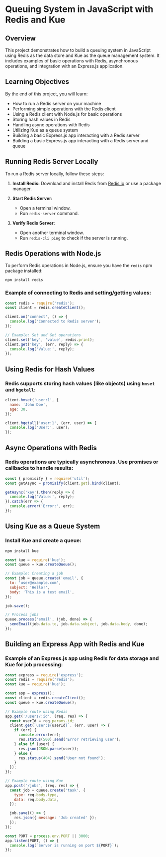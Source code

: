 # Queuing System in JavaScript with Redis and Kue

## Overview

This project demonstrates how to build a queuing system in JavaScript using Redis as the data store and Kue as the queue management system. It includes examples of basic operations with Redis, asynchronous operations, and integration with an Express.js application.

## Learning Objectives

By the end of this project, you will learn:

- How to run a Redis server on your machine
- Performing simple operations with the Redis client
- Using a Redis client with Node.js for basic operations
- Storing hash values in Redis
- Handling async operations with Redis
- Utilizing Kue as a queue system
- Building a basic Express.js app interacting with a Redis server
- Building a basic Express.js app interacting with a Redis server and queue

## Running Redis Server Locally

To run a Redis server locally, follow these steps:

1. **Install Redis:** Download and install Redis from [Redis.io](https://redis.io/download) or use a package manager.

2. **Start Redis Server:**
   - Open a terminal window.
   - Run `redis-server` command.

3. **Verify Redis Server:**
   - Open another terminal window.
   - Run `redis-cli ping` to check if the server is running.

## Redis Operations with Node.js

To perform Redis operations in Node.js, ensure you have the `redis` npm package installed:

```bash
npm install redis
```

### Example of connecting to Redis and setting/getting values:

```javascript
const redis = require('redis');
const client = redis.createClient();

client.on('connect', () => {
  console.log('Connected to Redis server');
});

// Example: Set and Get operations
client.set('key', 'value', redis.print);
client.get('key', (err, reply) => {
  console.log('Value:', reply);
});
```

## Using Redis for Hash Values

### Redis supports storing hash values (like objects) using `hmset` and `hgetall`:

```javascript
client.hmset('user:1', {
  name: 'John Doe',
  age: 30,
});

client.hgetall('user:1', (err, user) => {
  console.log('User:', user);
});
```

## Async Operations with Redis

### Redis operations are typically asynchronous. Use promises or callbacks to handle results:

```javascript
const { promisify } = require('util');
const getAsync = promisify(client.get).bind(client);

getAsync('key').then(reply => {
  console.log('Value:', reply);
}).catch(err => {
  console.error('Error:', err);
});
```

## Using Kue as a Queue System

### Install Kue and create a queue:

``` bash
npm install kue
```

```javascript
const kue = require('kue');
const queue = kue.createQueue();

// Example: Creating a job
const job = queue.create('email', {
  to: 'user@example.com',
  subject: 'Hello!',
  body: 'This is a test email',
});

job.save();

// Process jobs
queue.process('email', (job, done) => {
  sendEmail(job.data.to, job.data.subject, job.data.body, done);
});
```

## Building an Express App with Redis and Kue

### Example of an Express.js app using Redis for data storage and Kue for job processing:

```javascript
const express = require('express');
const redis = require('redis');
const kue = require('kue');

const app = express();
const client = redis.createClient();
const queue = kue.createQueue();

// Example route using Redis
app.get('/users/:id', (req, res) => {
  const userId = req.params.id;
  client.get(`user:${userId}`, (err, user) => {
    if (err) {
      console.error(err);
      res.status(500).send('Error retrieving user');
    } else if (user) {
      res.json(JSON.parse(user));
    } else {
      res.status(404).send('User not found');
    }
  });
});

// Example route using Kue
app.post('/jobs', (req, res) => {
  const job = queue.create('task', {
    type: req.body.type,
    data: req.body.data,
  });

  job.save(() => {
    res.json({ message: 'Job created' });
  });
});

const PORT = process.env.PORT || 3000;
app.listen(PORT, () => {
  console.log(`Server is running on port ${PORT}`);
});

```
